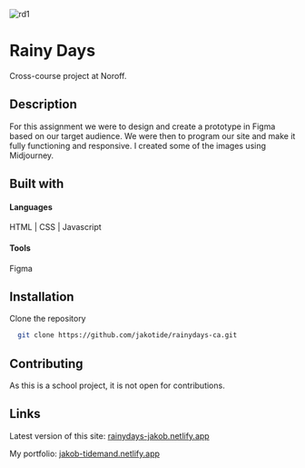 ![rd1](https://github.com/jakotide/rainydays-ca/assets/111381232/31f21ef8-2877-44ba-9321-a2695ab911f4)

# Rainy Days

Cross-course project at Noroff. 

## Description

For this assignment we were to design and create a prototype in Figma based on our target audience. We were then to program our site and make it fully functioning and responsive. I created some of the images using Midjourney.

## Built with

#### Languages

HTML | CSS |  Javascript

#### Tools

Figma





## Installation

Clone the repository

```bash
  git clone https://github.com/jakotide/rainydays-ca.git
```
    
## Contributing

As this is a school project, it is not open for contributions.

## Links

Latest version of this site: [rainydays-jakob.netlify.app](https://rainydays-jakob.netlify.app/)

My portfolio: [jakob-tidemand.netlify.app](https://jakob-tidemand.netlify.app)
